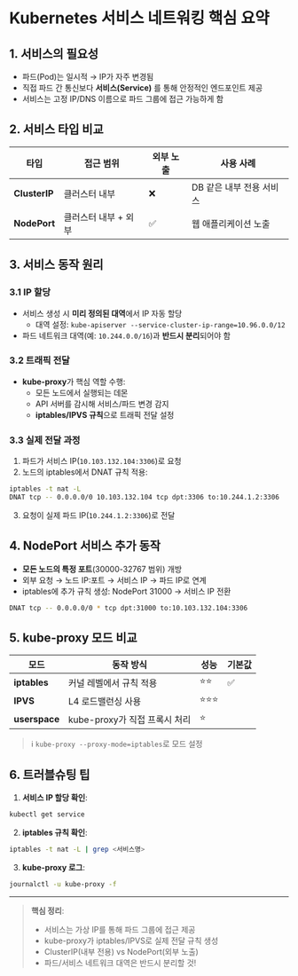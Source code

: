 # Kubernetes 서비스 네트워킹 핵심 요약

## 1. 서비스의 필요성
- 파드(Pod)는 일시적 → IP가 자주 변경됨
- 직접 파드 간 통신보다 **서비스(Service)** 를 통해 안정적인 엔드포인트 제공
- 서비스는 고정 IP/DNS 이름으로 파드 그룹에 접근 가능하게 함

## 2. 서비스 타입 비교

| 타입         | 접근 범위       | 외부 노출 | 사용 사례                |
|--------------|----------------|-----------|--------------------------|
| **ClusterIP** | 클러스터 내부  | ❌        | DB 같은 내부 전용 서비스 |
| **NodePort**  | 클러스터 내부 + 외부 | ✅        | 웹 애플리케이션 노출     |

## 3. 서비스 동작 원리

### 3.1 IP 할당
- 서비스 생성 시 **미리 정의된 대역**에서 IP 자동 할당
  - 대역 설정: `kube-apiserver --service-cluster-ip-range=10.96.0.0/12`
- 파드 네트워크 대역(예: `10.244.0.0/16`)과 **반드시 분리**되어야 함

### 3.2 트래픽 전달
- **kube-proxy**가 핵심 역할 수행:
  - 모든 노드에서 실행되는 데몬
  - API 서버를 감시해 서비스/파드 변경 감지
  - **iptables/IPVS 규칙**으로 트래픽 전달 설정

### 3.3 실제 전달 과정
1. 파드가 서비스 IP(`10.103.132.104:3306`)로 요청
2. 노드의 iptables에서 DNAT 규칙 적용:
```bash
iptables -t nat -L
DNAT tcp -- 0.0.0.0/0 10.103.132.104 tcp dpt:3306 to:10.244.1.2:3306
```

3. 요청이 실제 파드 IP(`10.244.1.2:3306`)로 전달

## 4. NodePort 서비스 추가 동작
- **모든 노드의 특정 포트**(30000-32767 범위) 개방
- 외부 요청 → 노드 IP:포트 → 서비스 IP → 파드 IP로 연계
- iptables에 추가 규칙 생성:
NodePort 31000 → 서비스 IP 전환
```bash
DNAT tcp -- 0.0.0.0/0 * tcp dpt:31000 to:10.103.132.104:3306
```

## 5. kube-proxy 모드 비교

| 모드          | 동작 방식                     | 성능     | 기본값 |
|---------------|------------------------------|----------|--------|
| **iptables**  | 커널 레벨에서 규칙 적용      | ⭐⭐      | ✅      |
| **IPVS**      | L4 로드밸런싱 사용           | ⭐⭐⭐     |        |
| **userspace** | kube-proxy가 직접 프록시 처리 | ⭐        |        |

> ℹ️ `kube-proxy --proxy-mode=iptables`로 모드 설정

## 6. 트러블슈팅 팁
1. **서비스 IP 할당 확인**:
```bash  
kubectl get service
```

2. **iptables 규칙 확인**:
```bash
iptables -t nat -L | grep <서비스명>
```

3. **kube-proxy 로그**:
```bash
journalctl -u kube-proxy -f
```

---

> **핵심 정리**:  
> - 서비스는 가상 IP를 통해 파드 그룹에 접근 제공  
> - kube-proxy가 iptables/IPVS로 실제 전달 규칙 생성  
> - ClusterIP(내부 전용) vs NodePort(외부 노출)  
> - 파드/서비스 네트워크 대역은 반드시 분리할 것!
